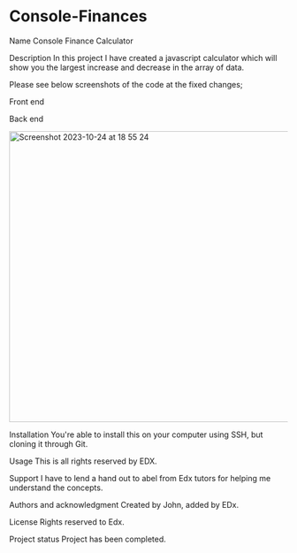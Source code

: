 # Console-Finances

Name
Console Finance Calculator

Description
In this project I have created a javascript calculator which will show you the largest increase and decrease in the array of data. 

Please see below screenshots of the code at the fixed changes; 

Front end




Back end


<img width="526" alt="Screenshot 2023-10-24 at 18 55 24" src="https://github.com/Futurefree/Console-Finances/assets/80590464/fe8704e7-4925-4e2d-b37d-1573226a224d">



Installation
You're able to install this on your computer using SSH, but cloning it through Git. 

Usage
This is all rights reserved by EDX. 

Support
I have to lend a hand out to abel from Edx tutors for helping me understand the concepts. 

Authors and acknowledgment
Created by John, added by EDx. 

License
Rights reserved to Edx. 

Project status
Project has been completed. 
